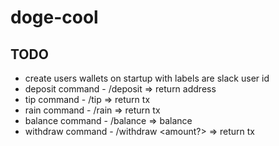 # doge-cool

## TODO

* create users wallets on startup with labels are slack user id
* deposit command - /deposit => return address
* tip command - /tip <username> <amount> => return tx
* rain command - /rain <amount> => return tx
* balance command - /balance => balance
* withdraw command - /withdraw <adress> <amount?> => return tx
